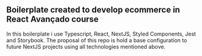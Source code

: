## Boilerplate created to develop ecommerce in React Avançado course

In this boilerplate i use Typescript, React, NextJS, Styled Components, Jest and Storybook. The proposal of this repo is hold a base configuration to future NextJS projects using all technologies mentioned above.
